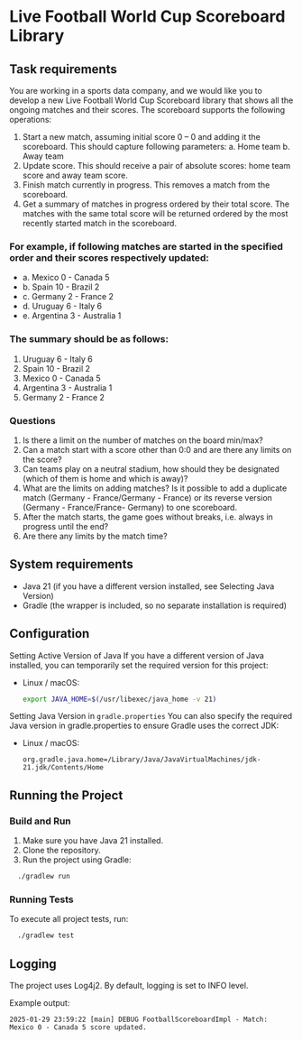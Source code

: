 # Live Football World Cup Scoreboard Library

## Task requirements
You are working in a sports data company, and we would like you to develop a new Live Football
World Cup Scoreboard library that shows all the ongoing matches and their scores.
The scoreboard supports the following operations:
1. Start a new match, assuming initial score 0 – 0 and adding it the scoreboard.
   This should capture following parameters:
   a. Home team
   b. Away team
2. Update score. This should receive a pair of absolute scores: home team score and away
   team score.
3. Finish match currently in progress. This removes a match from the scoreboard.
4. Get a summary of matches in progress ordered by their total score. The matches with the
   same total score will be returned ordered by the most recently started match in the
   scoreboard.

### For example, if following matches are started in the specified order and their scores respectively updated:
- a. Mexico 0 - Canada 5
- b. Spain 10 - Brazil 2
- c. Germany 2 - France 2
- d. Uruguay 6 - Italy 6
- e. Argentina 3 - Australia 1

### The summary should be as follows:
1. Uruguay 6 - Italy 6
2. Spain 10 - Brazil 2
3. Mexico 0 - Canada 5
4. Argentina 3 - Australia 1
5. Germany 2 - France 2


### Questions
1) Is there a limit on the number of matches on the board min/max?
2) Can a match start with a score other than 0:0 and are there any limits on the score?
3) Can teams play on a neutral stadium, how should they be designated (which of them is home and which is away)?
4) What are the limits on adding matches? Is it possible to add a duplicate match (Germany - France/Germany - France) or its reverse version (Germany - France/France- Germany) to one scoreboard.
5) After the match starts, the game goes without breaks, i.e. always in progress until the end?
6) Are there any limits by the match time?

## System requirements
- Java 21 (if you have a different version installed, see Selecting Java Version)
- Gradle (the wrapper is included, so no separate installation is required)

## Configuration
Setting Active Version of Java
If you have a different version of Java installed, you can temporarily set the required version for this project:

- Linux / macOS:
   ```bash
   export JAVA_HOME=$(/usr/libexec/java_home -v 21)
   ```

Setting Java Version in `gradle.properties`
You can also specify the required Java version in gradle.properties to ensure Gradle uses the correct JDK:

- Linux / macOS:
   ```properties
   org.gradle.java.home=/Library/Java/JavaVirtualMachines/jdk-21.jdk/Contents/Home
   ```

## Running the Project
### Build and Run

1. Make sure you have Java 21 installed.
2. Clone the repository.
3. Run the project using Gradle:
 ```bash
   ./gradlew run
 ```

### Running Tests

To execute all project tests, run: 
 ```bash
   ./gradlew test
 ```

## Logging

The project uses Log4j2. By default, logging is set to INFO level.

Example output:

```
2025-01-29 23:59:22 [main] DEBUG FootballScoreboardImpl - Match: Mexico 0 - Canada 5 score updated.

```